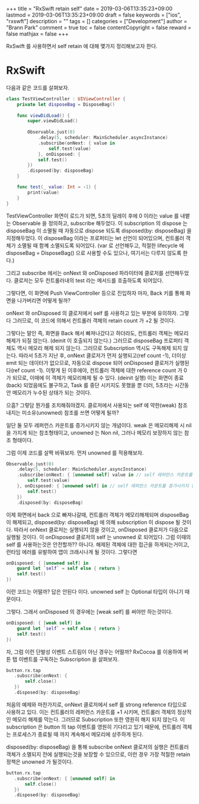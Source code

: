 +++
title = "RxSwift retain self"
date = 2019-03-06T13:35:23+09:00
lastmod = 2019-03-06T13:35:23+09:00
draft = false
keywords = ["ios", "rxswft"]
description = ""
tags = []
categories = ["Development"]
author = "Brann Park"
comment = true
toc = false
contentCopyright = false
reward = false
mathjax = false
+++

RxSwift 를 사용하면서 self retain 에 대해 몇가지 정리해보고자 한다.

# RxSwift

다음과 같은 코드를 살펴보자.

```swift
class TestViewController : UIViewController {
	private let disposeBag = DisposeBag()
	
	func viewDidLoad() {
		super.viewDidLoad()
		
		Observable.just(0)
			.delay(5, scheduler: MainScheduler.asyncInstance)
			.subscribe(onNext: { value in
				self.test(value)
			}, onDisposed: { 
			self.test()
		})
		.disposed(by: disposeBag)
	}

	func test(_ value: Int = -1) {
		print(value)
	}
}
```

TestViewController 화면이 로드가 되면, 5초의 딜레이 후에 0 이라는 value 를 내뱉는 Observable 을 정의하고, subscribe 해두었다. 이 subscription 의 dispose 는 disposeBag 이 소멸될 때 자동으로 dispose 되도록 disposed(by: disposeBag) 을 지정해두었다. 
이 disposeBag 이라는 프로퍼티는 let 선언이 되어있으며, 컨트롤러 객체가 소멸될 때 함꼐 소멸되도록 되어있다. (var 로 선언해두고, 적절한 lifecycle 에 disposeBag = DisposeBag() 으로 사용할 수도 있으나, 여기서는 다루지 않도록 한다.)

그리고 subscribe 에서는 onNext 와 onDisposed 파라미터에 클로저를 선언해두었다. 
클로저는 모두 컨트롤러내의 test 라는 메서드를 호출하도록 되어있다. 

그렇다면, 이 화면에 Push ViewController 등으로 진입하자 마자, Back 키를 통해 화면을 나가버리면 어떻게 될까? 

onNext 와 onDisposed 의 클로저에서 self 를 사용하고 있는 부분에 유의하자. 
그렇다 그러므로, 이 코드에 의해서 컨트롤러 객체의 retain count 가 +2 될 것이다.

그렇다는 말인 즉, 화면을 Back 해서 빠져나갔다고 하더라도, 컨트롤러 객체는 메모리해제가 되질 않는다. (deinit 이 호출되지 않는다.) 그러므로 disposeBag 프로퍼티 객체도 역시 메모리 해제 되지 않는다. 그러므로 Subscription 역시도 구독해제 되지 않는다. 따라서 5초가 지난 후, onNext 클로저가 먼저 실행되고(ref count -1), 더이상 emit 되는 데이터가 없으므로, 자동으로 dispose 되어 onDisposed 클로저가 실행된다(ref count -1). 
이렇게 된 이후에야, 컨트롤러 객체에 대한 reference count 가 0 가 되므로, 이때에 이 객체가 메모리해제 될 수 있다. (deinit 실행)
이는 화면이 종료(back) 되었음에도 불구하고, Task 를 중단 시키지도 못했을 뿐 더러, 5초라는 시간동안 메모리가 누수된 상태가 되는 것이다. 

으흠? 그렇담 뭔가를 조치해줘야겠지. 클로저에서 사용되는 self 에 약한(weak) 참조 내지는 미소유(unowned) 참조를 쓰면 어떻게 될까? 

일단 둘 모두 레퍼런스 카운트를 증가시키지 않는 개념이다. weak 은 메모리해제 시 nil 을 가지게 되는 참조형태이고, unowned 는 Non nil, 그러나 메모리 보장하지 않는 참조 형태이다. 

그럼 이제 코드를 살짝 바꿔보자. 먼저 unowned 를 적용해보자.

```swift
Observable.just(0)
	.delay(5, scheduler: MainScheduler.asyncInstance)
	.subscribe(onNext: { [unowned self] value in // self 레퍼런스 카운트를 증가시키지 않음
		self.test(value)
	}, onDisposed: { [unowned self] in // self 레퍼런스 카운트를 증가시키지 않음
		self.test()
	})
	.disposed(by: disposeBag)
```



이제 화면에서 back 으로 빠져나갈때, 컨트롤러 객체가 메모리해제되며 disposeBag 이 해제되고, disposed(by: disposeBag) 에 의해 subscription 이 dispose 될 것이다. 
따라서 onNext 클로저는 실행되지 않을 것이고, onDisposed 클로저가 다음으로 실행될 것이다. 
이 onDisposed 클로저의 self 는 unowned 로 되어있다. 그럼 이때의 self 를 사용하는것은 안전할까??
아니다. 해제된 객체에 대한 접근을 하게되는거이고, 런타임 에러를 유발하여 앱이 크래시나게 될 것이다. 
그렇다면 
```swift
onDisposed: { [unowned self] in 
	guard let `self` = self else { return }
	self.test()
})
```
이런 코드는 어떨까? 답은 안된다 이다. unowned self 는 Optional 타입이 아니기 때문이다. 

그렇다. 그래서 onDisposed 의 경우에는 [weak self] 를 써야만 하는것이다. 
```swift
onDisposed: { [weak self] in 
	guard let `self` = self else { return }
	self.test() 
})
```

자, 그럼 이런 단발성 이벤트 스트림이 아닌 경우는 어떨까? RxCocoa 를 이용하여 버튼 탭 이벤트를 구독하는 Subscription 을 살펴보자. 

```swift
button.rx.tap
   .subscribe(onNext: { 
	   self.close()
   })
   .disposed(by: disposeBag)
```

처음의 예제와 마찬가지로, onNext 클로저에서 self 를 strong reference 타입으로 사용하고 있다.
이는 컨트롤러의 레퍼런스 카운트를 +1 시키며, 컨트롤러 객체의 정상적인 메모리 해제를 막는다. 그러므로 Subscription 또한 영원히 해지 되지 않는다. 이 subscription 은 button 의 tap 이벤트를 영원히 기다리고 있기 때문에, 컨트롤러 객체는 프로세스가 종료될 때 까지 계속해서 메모리에 상주하게 된다. 

disposed(by: disposeBag) 을 통해 subscribe onNext 클로저의 실행은 컨트롤러 객체가 소멸되지 전에 실행되는것을 보장할 수 있으므로, 이런 경우 가장 적절한 retain 정책은 unowned 가 될것이다.

```swift
button.rx.tap
   .subscribe(onNext: { [unowned self] in
	   self.close()
   })
   .disposed(by: disposeBag)
```
